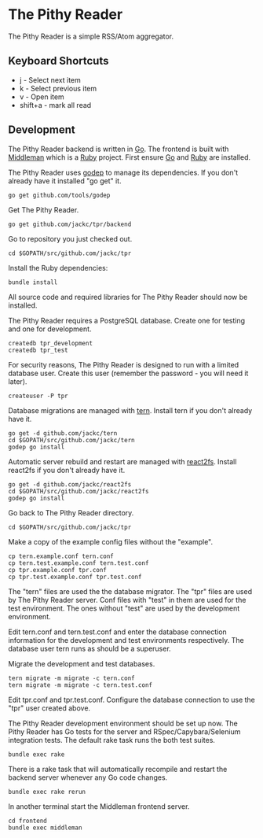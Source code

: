 # The Pithy Reader

The Pithy Reader is a simple RSS/Atom aggregator.

## Keyboard Shortcuts

* j - Select next item
* k - Select previous item
* v - Open item
* shift+a - mark all read

## Development

The Pithy Reader backend is written in [Go](http://golang.org/). The frontend is built with [Middleman](http://middlemanapp.com/) which is a [Ruby](https://www.ruby-lang.org/) project. First ensure [Go](http://golang.org/) and [Ruby](https://www.ruby-lang.org/) are installed.

The Pithy Reader uses [godep](https://github.com/tools/godep) to manage its dependencies. If you don't already have it installed "go get" it.

    go get github.com/tools/godep

Get The Pithy Reader.

    go get github.com/jackc/tpr/backend

Go to repository you just checked out.

    cd $GOPATH/src/github.com/jackc/tpr

Install the Ruby dependencies:

    bundle install

All source code and required libraries for The Pithy Reader should now be installed.

The Pithy Reader requires a PostgreSQL database. Create one for testing and one for development.

    createdb tpr_development
    createdb tpr_test

For security reasons, The Pithy Reader is designed to run with a limited database user. Create this user (remember the password - you will need it later).

    createuser -P tpr

Database migrations are managed with [tern](https://github.com/jackc/tern). Install tern if you don't already have it.

    go get -d github.com/jackc/tern
    cd $GOPATH/src/github.com/jackc/tern
    godep go install

Automatic server rebuild and restart are managed with [react2fs](https://github.com/jackc/react2fs). Install react2fs if you don't already have it.

    go get -d github.com/jackc/react2fs
    cd $GOPATH/src/github.com/jackc/react2fs
    godep go install

Go back to The Pithy Reader directory.

    cd $GOPATH/src/github.com/jackc/tpr

Make a copy of the example config files without the "example".

    cp tern.example.conf tern.conf
    cp tern.test.example.conf tern.test.conf
    cp tpr.example.conf tpr.conf
    cp tpr.test.example.conf tpr.test.conf

The "tern" files are used the the database migrator. The "tpr" files are used by The Pithy Reader server. Conf files with "test" in them are used for the test environment. The ones without "test" are used by the development environment.

Edit tern.conf and tern.test.conf and enter the database connection information for the development and test environments respectively. The database user tern runs as should be a superuser.

Migrate the development and test databases.

    tern migrate -m migrate -c tern.conf
    tern migrate -m migrate -c tern.test.conf

Edit tpr.conf and tpr.test.conf. Configure the database connection to use the "tpr" user created above.

The Pithy Reader development environment should be set up now. The Pithy Reader has Go tests for the server and RSpec/Capybara/Selenium integration tests. The default rake task runs the both test suites.

    bundle exec rake

There is a rake task that will automatically recompile and restart the backend server whenever any Go code changes.

    bundle exec rake rerun

In another terminal start the Middleman frontend server.

    cd frontend
    bundle exec middleman
